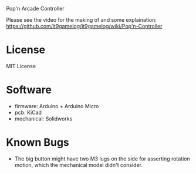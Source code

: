 Pop'n Arcade Controller

Please see the video for the making of and some explaination:
https://github.com/it9gamelog/it9gamelog/wiki/Pop'n-Controller

# License

MIT License

# Software

* firmware: Arduino + Arduino Micro
* pcb: KiCad
* mechanical: Solidworks

# Known Bugs

* The big button might have two M3 lugs on the side for asserting rotation motion, which the mechanical model didn't consider.
